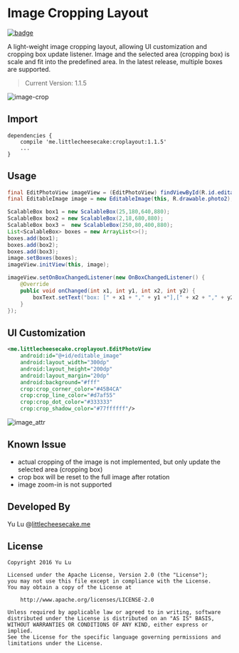 Image Cropping Layout
=======

[![badge](https://img.shields.io/badge/android%20arsenal-crop--image--layout-brightgreen.svg)](http://android-arsenal.com/details/1/3182#)

A light-weight image cropping layout, allowing UI customization and cropping box update listener. Image and the selected area (cropping box) is scale and fit into the predefined area.
In the latest release, multiple boxes are supported.

> Current Version: 1.1.5


![image-crop](https://raw.githubusercontent.com/yulu/crop-image-layout/master/doc/crop-image.gif)


Import
------

```
dependencies {
    compile 'me.littlecheesecake:croplayout:1.1.5'
    ...
}
```

Usage
-----

```java
final EditPhotoView imageView = (EditPhotoView) findViewById(R.id.editable_image);
final EditableImage image = new EditableImage(this, R.drawable.photo2);

ScalableBox box1 = new ScalableBox(25,180,640,880);
ScalableBox box2 = new ScalableBox(2,18,680,880);
ScalableBox box3 =  new ScalableBox(250,80,400,880);
List<ScalableBox> boxes = new ArrayList<>();
boxes.add(box1);
boxes.add(box2);
boxes.add(box3);
image.setBoxes(boxes);
imageView.initView(this, image);

imageView.setOnBoxChangedListener(new OnBoxChangedListener() {
    @Override
    public void onChanged(int x1, int y1, int x2, int y2) {
        boxText.setText("box: [" + x1 + "," + y1 +"],[" + x2 + "," + y2 + "]");
    }
});
```

UI Customization
--------

```xml
<me.littlecheesecake.croplayout.EditPhotoView
    android:id="@+id/editable_image"
    android:layout_width="300dp"
    android:layout_height="200dp"
    android:layout_margin="20dp"
    android:background="#fff"
    crop:crop_corner_color="#45B4CA"
    crop:crop_line_color="#d7af55"
    crop:crop_dot_color="#333333"
    crop:crop_shadow_color="#77ffffff"/>
```

![image_attr](https://raw.githubusercontent.com/yulu/crop-image-layout/master/doc/crop_attr.png)


Known Issue
---------

- actual cropping of the image is not implemented, but only update the selected area (cropping box)
- crop box will be reset to the full image after rotation
- image zoom-in is not supported

Developed By
------------
Yu Lu @[littlecheesecake.me](http://littlecheesecake.me)

License
-------

    Copyright 2016 Yu Lu
 
    Licensed under the Apache License, Version 2.0 (the "License");
    you may not use this file except in compliance with the License.
    You may obtain a copy of the License at
 
        http://www.apache.org/licenses/LICENSE-2.0
 
    Unless required by applicable law or agreed to in writing, software
    distributed under the License is distributed on an "AS IS" BASIS,
    WITHOUT WARRANTIES OR CONDITIONS OF ANY KIND, either express or implied.
    See the License for the specific language governing permissions and
    limitations under the License.
